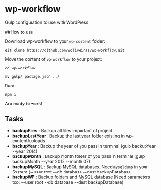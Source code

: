 # wp-workflow
Gulp configuration to use with WordPress

##How to use

Download wp-workflow to your `wp-content` folder:

```
git clone https://github.com/woliveiras/wp-workflow.git
````

Move the content of `wp-workflow` to your project:

```
cd wp-workflow

mv gulp/ package.json ../
```

Run:

```
npm i
```

Are ready to work!

## Tasks

- **backupFiles** : Backup all files important of project
- **backupLastYear** : Backup the last year folder existing in wp-content/uploads
- **backupYear** : Backup the year of you pass in terminal (gulp backupYear --year 2014)
- **backupMonth** : Backup month folder of you pass in terminal (gulp backupMonth --year 2013 --month 07)
- **backupMySQL** : Backup MySQL databases. Need `mysqldump` in your System (--user root --db database --dest backupDatabase
- **backupWP** : Backup folders and MySQL database (Need parameters too: --user root --db database --dest backupDatabase)

